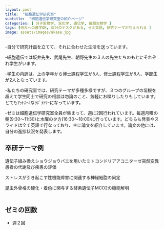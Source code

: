 ```yaml
---
layout: post
title:  "細胞遺伝学研究室"
subtitle:  "細胞遺伝学研究室の紹介ページ"
categories: [ 分子生物学, 生化学, 遺伝学, 細胞生物学 ]
tags: [他大への進学OK, 自分のデスクがある, ゼミ英語, 研究テーマが与えられる ]
image: assets/images/akase.jpg
---
```


-自分で研究計画を立てて、それに合わせた生活を送っています。

-細胞遺伝では坂井先生、武尾先生、朝野先生の３人の先生たちのもとにそれぞれ学生がいます。

-学生の内訳は、上の学年から博士課程学生が5人、修士課程学生が8人、学部生が2人となっています。

-私たちの研究室では、研究テーマが多種多様ですが、３つのグループの垣根を超えて学生同士で研究の相談は勿論のこと、気軽にお喋りしたりもしています。とてもｱｯﾄﾎｰﾑなﾗﾎﾞﾗﾄﾘｰになっています。

-ゼミは細胞遺伝学研究室全員が集まって、週に2回行われています。毎週月曜の朝(9:30〜11:30)と水曜の夕方(16:30〜18:00)に行っています。どちらも発表やスライドは全て英語で行なっており、主に論文を紹介しています。論文の他には、自分の進捗状況を発表します。

## 卒研テーマ例
遺伝子組み換えショウジョウバエを用いたミトコンドリアアコニターゼ突然変異患者の代謝及び疾患の評価

ストレスが引き起こす性機能障害に関連する神経細胞の同定

昆虫外骨格の硬化・着色に関与する酵素遺伝子MCO2の機能解明
<br /><br />
   
## ゼミの回数
- 週２回
<br /><br />
